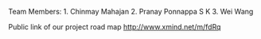 Team Members: 1.  Chinmay Mahajan 2. Pranay Ponnappa S K 3. Wei Wang

Public link of our project road map
http://www.xmind.net/m/fdRq
